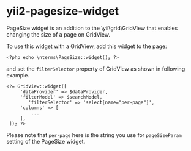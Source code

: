 yii2-pagesize-widget
====================

PageSize widget is an addition to the \yii\grid\GridView that enables
changing the size of a page on GridView.

To use this widget with a GridView, add this widget to the page:

~~~
<?php echo \nterms\PageSize::widget(); ?>
~~~

and set the `filterSelector` property of GridView as shown in 
following example.

~~~
<?= GridView::widget([
     'dataProvider' => $dataProvider,
     'filterModel' => $searchModel,
		'filterSelector' => 'select[name="per-page"]',
     'columns' => [
         ...
     ],
 ]); ?>
~~~

Please note that `per-page` here is the string you use for `pageSizeParam` setting of the PageSize widget.